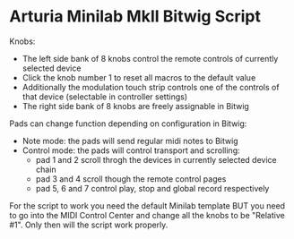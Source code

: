 Arturia Minilab MkII Bitwig Script
==================================

Knobs:
- The left side bank of 8 knobs control the remote controls of currently
  selected device
- Click the knob number 1 to reset all macros to the default value
- Additionally the modulation touch strip controls one of the controls of that
  device (selectable in controller settings)
- The right side bank of 8 knobs are freely assignable in Bitwig

Pads can change function depending on configuration in Bitwig:
- Note mode: the pads will send regular midi notes to Bitwig
- Control mode: the pads will control transport and scrolling:
	- pad 1 and 2 scroll throgh the devices in currently selected device chain
	- pad 3 and 4 scroll though the remote control pages
	- pad 5, 6 and 7 control play, stop and global record respectively

For the script to work you need the default Minilab template BUT you need to
go into the MIDI Control Center and change all the knobs to be "Relative #1".
Only then will the script work properly.
